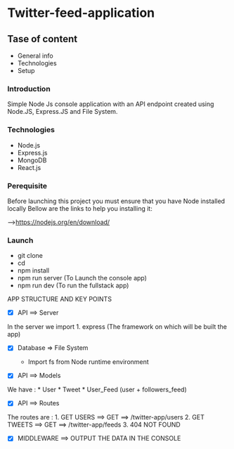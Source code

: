 # Twitter-feed-application


## Tase of content 

* General info
* Technologies
* Setup

### Introduction 

Simple Node Js console application with an API endpoint created using Node.JS, Express.JS and File System.

### Technologies

* Node.js
* Express.js
* MongoDB
* React.js

### Perequisite

Before launching this project you must ensure that you have Node installed locally
Bellow are the links to help you installing it:

 —>https://nodejs.org/en/download/	

### Launch

* git clone 
* cd 
* npm install 
* npm run server (To Launch the console app)
* npm run dev (To run the fullstack app)



APP STRUCTURE AND KEY POINTS


- [x] API ==> Server
			
In the server we import 
    1.  express (The framework on which will be built the app)

- [x] Database  => File System
    * Import fs from Node runtime environment 

- [x] API ==> Models

We have : 
    * User 
    * Tweet 
    * User_Feed (user + followers_feed)


- [x] API ==> Routes

The routes are : 
    1. GET USERS  ==>  GET ==> /twitter-app/users
    2. GET TWEETS  ==>  GET ==> /twitter-app/feeds
    3. 404 NOT FOUND

- [x] MIDDLEWARE ==> OUTPUT THE DATA IN THE CONSOLE






